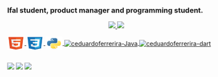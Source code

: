 ### Ifal student, product manager and programming student. 

<div align="center">
  <a href="https://github.com/ceduardoferreira">
  <img height="180em" src="https://github-readme-stats.vercel.app/api?username=ceduardoferreira&show_icons=true&theme=dracula&include_all_commits=true&count_private=true"/>
  <img height="180em" src="https://github-readme-stats.vercel.app/api/top-langs/?username=ceduardoferreira&layout=compact&langs_count=7&theme=dracula"/>
</div>

  <div style="display: inline_block"><br>

  <img align="center" alt="ceduardoferreira-HTML" height="30" width="40" src="https://raw.githubusercontent.com/devicons/devicon/master/icons/html5/html5-original.svg">
  <img align="center" alt="ceduardoferreira-CSS" height="30" width="40" src="https://raw.githubusercontent.com/devicons/devicon/master/icons/css3/css3-original.svg">
  <img align="center" alt="ceduardoferrerira-Python" height="30" width="40" src="https://raw.githubusercontent.com/devicons/devicon/master/icons/python/python-original.svg">
  <img align="center" alt="ceduardoferrerira-Java" height="30" width="40" src="https://cdn.jsdelivr.net/gh/devicons/devicon/icons/java/java-original.svg">
  <img align="center" alt="ceduardoferrerira-dart" height="30" width="40" src="https://upload.wikimedia.org/wikipedia/commons/thumb/9/91/Dart-logo-icon.svg/2048px-Dart-logo-icon.svg.png">
</div>
  
## 
  
 <div> 
  <a href="https://instagram.com/ceeduardoferreira" target="_blank"><img src="https://img.shields.io/badge/-Instagram-%23E4405F?style=for-the-badge&logo=instagram&logoColor=white" target="_blank"></a>
  <a href = "mailto:cf590750@gmail.com"><img src="https://img.shields.io/badge/-Gmail-%23333?style=for-the-badge&logo=gmail&logoColor=white" target="_blank"></a>
  <a href="https://www.linkedin.com/in/carlos-eduardo-ferreira-a50b63230/" target="_blank"><img src="https://img.shields.io/badge/-LinkedIn-%230077B5?style=for-the-badge&logo=linkedin&logoColor=white" target="_blank"></a> 
 
</div>
